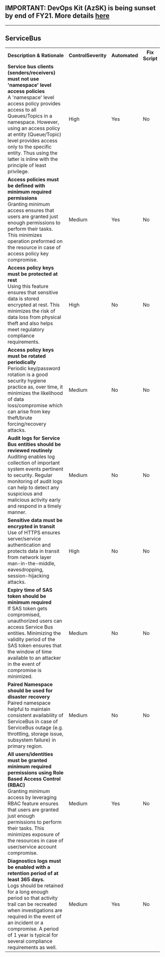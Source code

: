 ## IMPORTANT: DevOps Kit (AzSK) is being sunset by end of FY21. More details [here](../../../ReleaseNotes/AzSKSunsetNotice.md)
----------------------------------------------

<html>
<head>

</head><body>
<H2>ServiceBus</H2><table><tr><th>Description & Rationale</th><th>ControlSeverity</th><th>Automated</th><th>Fix Script</th></tr><tr><td><b>Service bus clients (senders/receivers) must not use 'namespace' level access policies</b><br/>A 'namespace' level access policy provides access to all Queues/Topics in a namespace. However, using an access policy at entity (Queue/Topic) level provides access only to the specific entity. Thus using the latter is inline with the principle of least privilege.</td><td>High</td><td>Yes</td><td>No</td></tr><tr><td><b>Access policies must be defined with minimum required permissions</b><br/>Granting minimum access ensures that users are granted just enough permissions to perform their tasks. This minimizes operation preformed on the resource in case of access policy key compromise.</td><td>Medium</td><td>Yes</td><td>No</td></tr><tr><td><b>Access policy keys must be protected at rest</b><br/>Using this feature ensures that sensitive data is stored encrypted at rest. This minimizes the risk of data loss from physical theft and also helps meet regulatory compliance requirements.</td><td>High</td><td>No</td><td>No</td></tr><tr><td><b>Access policy keys must be rotated periodically</b><br/>Periodic key/password rotation is a good security hygiene practice as, over time, it minimizes the likelihood of data loss/compromise which can arise from key theft/brute forcing/recovery attacks.</td><td>Medium</td><td>No</td><td>No</td></tr><tr><td><b>Audit logs for Service Bus entities should be reviewed routinely</b><br/>Auditing enables log collection of important system events pertinent to security. Regular monitoring of audit logs can help to detect any suspicious and malicious activity early and respond in a timely manner.</td><td>Medium</td><td>No</td><td>No</td></tr><tr><td><b>Sensitive data must be encrypted in transit </b><br/>Use of HTTPS ensures server/service authentication and protects data in transit from network layer man-in-the-middle, eavesdropping, session-hijacking attacks.</td><td>High</td><td>No</td><td>No</td></tr><tr><td><b>Expiry time of SAS token should be minimum required</b><br/>If SAS token gets compromised, unauthorized users can access Service Bus entities. Minimizing the validity period of the SAS token ensures that the window of time available to an attacker in the event of compromise is minimized.</td><td>Medium</td><td>No</td><td>No</td></tr><tr><td><b>Paired Namespace should be used for disaster recovery</b><br/>Paired namespace helpful to maintain consistent availability of ServiceBus in case of ServiceBus outage (e.g. throttling, storage issue, subsystem failure) in primary region.</td><td>Medium</td><td>No</td><td>No</td></tr><tr><td><b>All users/identities must be granted minimum required permissions using Role Based Access Control (RBAC)</b><br/>Granting minimum access by leveraging RBAC feature ensures that users are granted just enough permissions to perform their tasks. This minimizes exposure of the resources in case of user/service account compromise.</td><td>Medium</td><td>Yes</td><td>No</td></tr><tr><td><b>Diagnostics logs must be enabled with a retention period of at least 365 days.</b><br/>Logs should be retained for a long enough period so that activity trail can be recreated when investigations are required in the event of an incident or a compromise. A period of 1 year is typical for several compliance requirements as well.</td><td>Medium</td><td>Yes</td><td>No</td></tr></table>
<table>
</table>
</body></html>
